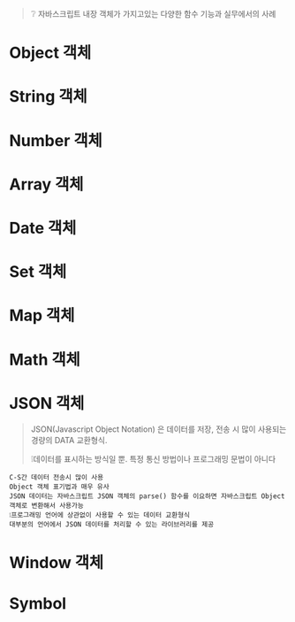 >  ❔ 자바스크립트 내장 객체가 가지고있는 다양한 함수 기능과 실무에서의 사례

# Object 객체

# String 객체

# Number 객체

# Array 객체

# Date 객체

# Set 객체

# Map 객체

# Math 객체

# JSON 객체

> JSON(Javascript Object Notation) 은 데이터를 저장, 전송 시 많이 사용되는 경량의 DATA 교환형식. 
>
> ❕데이터를 표시하는 방식일 뿐. 특정 통신 방법이나 프로그래밍 문법이 아니다

```
C-S간 데이터 전송시 많이 사용
Object 객체 표기법과 매우 유사
JSON 데이터는 자바스크립트 JSON 객체의 parse() 함수를 이요하면 자바스크립트 Object 객체로 변환해서 사용가능
❕프로그래밍 언어에 상관없이 사용할 수 있는 데이터 교환형식
대부분의 언어에서 JSON 데이터를 처리할 수 있는 라이브러리를 제공
```

# Window 객체

# Symbol